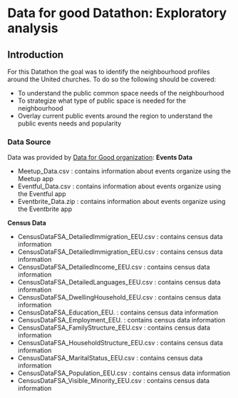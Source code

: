 # Data for good Datathon: Exploratory analysis 

## Introduction
For this Datathon the goal was to identify the neighbourhood profiles around the United churches. To do so the following should be covered:
-  To understand the public common space needs of the neighbourhood 
-  To strategize what type of public space is needed for the neighbourhood
-  Overlay current public events around the region to understand the public events needs and popularity

### Data Source
Data was provided by [Data for Good organization](https://dataforgood.ca/):
**Events Data**
-  Meetup_Data.csv                            : contains information about events organize using the Meetup app 
-  Eventful_Data.csv                          : contains information about events organize using the Eventful app
-  Eventbrite_Data.zip                        : contains information about events organize using the Eventbrite app

**Census Data**
-  CensusDataFSA_DetailedImmigration_EEU.csv  : contains census data information
-  CensusDataFSA_DetailedImmigration_EEU.csv  : contains census data information
-  CensusDataFSA_DetailedIncome_EEU.csv       : contains census data information
-  CensusDataFSA_DetailedLanguages_EEU.csv    : contains census data information
-  CensusDataFSA_DwellingHousehold_EEU.csv    : contains census data information
-  CensusDataFSA_Education_EEU.               : contains census data information
-  CensusDataFSA_Employment_EEU.              : contains census data information
-  CensusDataFSA_FamilyStructure_EEU.csv      : contains census data information
-  CensusDataFSA_HouseholdStructure_EEU.csv   : contains census data information
-  CensusDataFSA_MaritalStatus_EEU.csv        : contains census data information
-  CensusDataFSA_Population_EEU.csv           : contains census data information
-  CensusDataFSA_Visible_Minority_EEU.csv     : contains census data information
